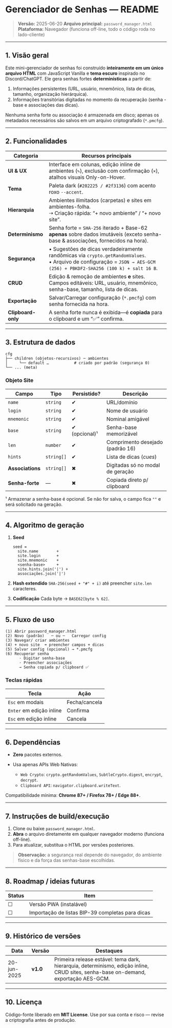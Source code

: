 # Gerenciador de Senhas — README

> **Versão:** 2025-06-20
> **Arquivo principal:** `password_manager.html`
> **Plataforma:** Navegador (funciona off-line, todo o código roda no lado-cliente)

---

## 1. Visão geral

Este mini-gerenciador de senhas foi construído **inteiramente em um único arquivo HTML** com JavaScript Vanilla e **tema escuro** inspirado no Discord/ChatGPT.
Ele gera senhas fortes **determinísticas** a partir de:

1. Informações persistentes (URL, usuário, mnemônico, lista de dicas, tamanho, organização hierárquica).
2. Informações transitórias digitadas no momento da recuperação (senha - base e associações das dicas).

Nenhuma senha forte ou associação é armazenada em disco; apenas os metadados necessários são salvos em um arquivo criptografado (`*.pmcfg`).

---

## 2. Funcionalidades

| Categoria          | Recursos principais                                                                                                                                                      |
| ------------------ | ------------------------------------------------------------------------------------------------------------------------------------------------------------------------ |
| **UI & UX**        | Interface em colunas, edição inline de ambientes (`✎`), exclusão com confirmação (`×`), atalhos visuais Only-on-Hover.                                                   |
| **Tema**           | Paleta dark (`#202225 / #2f3136`) com acento roxo `--accent`.                                                                                                            |
| **Hierarquia**     | Ambientes ilimitados (carpetas) e sites em ambientes-folha.<br>⇢ Criação rápida: “+ novo ambiente” / “+ novo site”.                                                      |
| **Determinismo**   | Senha forte = `SHA-256` iterado + Base-62 **apenas** sobre dados imutáveis (exceto senha-base & associações, fornecidos na hora).                                        |
| **Segurança**      | • Sugestões de dicas verdadeiramente randômicas via `crypto.getRandomValues`.<br>• Arquivo de configuração = `JSON → AES-GCM (256) + PBKDF2-SHA256 (100 k) + salt 16 B`. |
| **CRUD**           | Edição & remoção de ambientes **e** sites. Campos editáveis: URL, usuário, mnemônico, senha-base, tamanho, lista de dicas.                                               |
| **Exportação**     | Salvar/Carregar configuração (`*.pmcfg`) com senha fornecida na hora.                                                                                                    |
| **Clipboard-only** | A senha forte nunca é exibida—é **copiada** para o clipboard e um “✅” confirma.                                                                                          |

---

## 3. Estrutura de dados

```text
cfg
├── children (objetos-recursivos) ─ ambientes
│     └── default …           # criado por padrão (segurança 0)
└── ... (meta)
```

### Objeto Site

| Campo            | Tipo       | Persistido?   | Descrição                        |
| ---------------- | ---------- | ------------- | -------------------------------- |
| `name`           | `string`   | ✔             | URL/domínio                      |
| `login`          | `string`   | ✔             | Nome de usuário                  |
| `mnemonic`       | `string`   | ✔             | Nominal amigável                 |
| `base`           | `string`   | ✔ (opcional)¹ | Senha-base memorizável           |
| `len`            | `number`   | ✔             | Comprimento desejado (padrão 16) |
| `hints`          | `string[]` | ✔             | Lista de dicas (*cues*)          |
| **Associations** | `string[]` | ✖             | Digitadas só no modal de geração |
| **Senha-forte**  | —          | ✖             | Copiada direto p/ clipboard      |

¹ Armazenar a senha-base é opcional. Se não for salva, o campo fica `""` e será solicitado na geração.

---

## 4. Algoritmo de geração

1. **Seed**

   ```
   seed =
     site.name        +
     site.login       +
     site.mnemonic    +
     <senha-base>     +
     site.hints.join('|') +
     associações.join('|')
   ```
2. **Hash extendido**
   `SHA-256(seed + "#" + i)` até preencher `site.len` caracteres.
3. **Codificação**
   Cada byte → `BASE62[byte % 62]`.

---

## 5. Fluxo de uso

```text
(1) Abrir password_manager.html
(2) Novo (padrão)   ─ ou ─   Carregar config
(3) Navegar/ criar ambientes
(4) + novo site  ➜ preencher campos + dicas
(5) Salvar config (opcional) → *.pmcfg
(6) Recuperar senha
      · Digitar senha-base
      · Preencher associações
      → Senha copiada p/ clipboard ✅
```

### Teclas rápidas

| Tecla                    | Ação          |
| ------------------------ | ------------- |
| `Esc` em modais          | Fecha/cancela |
| `Enter` em edição inline | Confirma      |
| `Esc` em edição inline   | Cancela       |

---

## 6. Dependências

* **Zero** pacotes externos.
* Usa apenas APIs Web Nativas:

  * `Web Crypto`: `crypto.getRandomValues`, `SubtleCrypto.digest`, `encrypt`, `decrypt`.
  * `Clipboard API`: `navigator.clipboard.writeText`.

Compatibilidade mínima: **Chrome 87+ / Firefox 78+ / Edge 88+**.

---

## 7. Instruções de build/execução

1. Clone ou baixe `password_manager.html`.
2. **Abra** o arquivo diretamente em qualquer navegador moderno (funciona off-line).
3. Para atualizar, substitua o HTML por versões posteriores.

> **Observação:** a segurança real depende do navegador, do ambiente físico e da força das senhas-base escolhidas.

---

## 8. Roadmap / ideias futuras

| Status | Item                                             |
| ------ | ------------------------------------------------ |
| ☐      | Versão PWA (instalável)                          |
| ☐      | Importação de listas BIP-39 completas para dicas |

---

## 9. Histórico de versões

| Data        | Versão   | Destaques                                                                                                                           |
| ----------- | -------- | ----------------------------------------------------------------------------------------------------------------------------------- |
| 20-jun-2025 | **v1.0** | Primeira release estável: tema dark, hierarquia, determinismo, edição inline, CRUD sites, senha-base on-demand, exportação AES-GCM. |

---

## 10. Licença

Código-fonte liberado em **MIT License**.
Use por sua conta e risco — revise a criptografia antes de produção.
